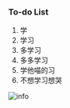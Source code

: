 ### To-do List
1. 学
2. 学习
3. 多学习
4. 多多学习
5. 学他喵的习
6. 不想学习想哭

<!--
**22CB7139/22CB7139** is a ✨ _special_ ✨ repository because its `README.md` (this file) appears on your GitHub profile.

Here are some ideas to get you started:

- 🔭 I’m currently working on ...
- 🌱 I’m currently learning ...
- 👯 I’m looking to collaborate on ...
- 🤔 I’m looking for help with ...
- 💬 Ask me about ...
- 📫 How to reach me: ...
- 😄 Pronouns: ...
- ⚡ Fun fact: ...
-->

![info](https://github-readme-stats.vercel.app/api?username=22CB7139&show_icons=true&count_private=true&hide=prs&theme=default_repocard)
